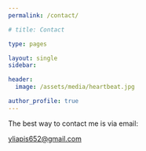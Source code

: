 ```yaml
---
permalink: /contact/

# title: Contact

type: pages

layout: single
sidebar:

header:
  image: /assets/media/heartbeat.jpg

author_profile: true
---
```


The best way to contact me is via email:

yliapis652@gmail.com
